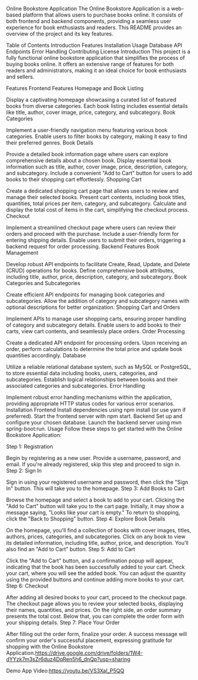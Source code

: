 Online Bookstore Application The Online Bookstore Application is a web-based platform that allows users to purchase books online. It consists of both frontend and backend components, providing a seamless user experience for book enthusiasts and readers. This README provides an overview of the project and its key features.

Table of Contents Introduction Features Installation Usage Database API Endpoints Error Handling Contributing License Introduction This project is a fully functional online bookstore application that simplifies the process of buying books online. It offers an extensive range of features for both readers and administrators, making it an ideal choice for book enthusiasts and sellers.

Features Frontend Features Homepage and Book Listing

Display a captivating homepage showcasing a curated list of featured books from diverse categories. Each book listing includes essential details like title, author, cover image, price, category, and subcategory. Book Categories

Implement a user-friendly navigation menu featuring various book categories. Enable users to filter books by category, making it easy to find their preferred genres. Book Details

Provide a detailed book information page where users can explore comprehensive details about a chosen book. Display essential book information such as title, author, cover image, price, description, category, and subcategory. Include a convenient "Add to Cart" button for users to add books to their shopping cart effortlessly. Shopping Cart

Create a dedicated shopping cart page that allows users to review and manage their selected books. Present cart contents, including book titles, quantities, total prices per item, category, and subcategory. Calculate and display the total cost of items in the cart, simplifying the checkout process. Checkout

Implement a streamlined checkout page where users can review their orders and proceed with the purchase. Include a user-friendly form for entering shipping details. Enable users to submit their orders, triggering a backend request for order processing. Backend Features Book Management

Develop robust API endpoints to facilitate Create, Read, Update, and Delete (CRUD) operations for books. Define comprehensive book attributes, including title, author, price, description, category, and subcategory. Book Categories and Subcategories

Create efficient API endpoints for managing book categories and subcategories. Allow the addition of category and subcategory names with optional descriptions for better organization. Shopping Cart and Orders

Implement APIs to manage user shopping carts, ensuring proper handling of category and subcategory details. Enable users to add books to their carts, view cart contents, and seamlessly place orders. Order Processing

Create a dedicated API endpoint for processing orders. Upon receiving an order, perform calculations to determine the total price and update book quantities accordingly. Database

Utilize a reliable relational database system, such as MySQL or PostgreSQL, to store essential data including books, users, categories, and subcategories. Establish logical relationships between books and their associated categories and subcategories. Error Handling

Implement robust error handling mechanisms within the application, providing appropriate HTTP status codes for various error scenarios. Installation Frontend Install dependencies using npm install (or use yarn if preferred). Start the frontend server with npm start. Backend Set up and configure your chosen database. Launch the backend server using mvn spring-boot:run. Usage Follow these steps to get started with the Online Bookstore Application:

Step 1: Registration

Begin by registering as a new user. Provide a username, password, and email. If you're already registered, skip this step and proceed to sign in. Step 2: Sign In

Sign in using your registered username and password, then click the "Sign In" button. This will take you to the homepage. Step 3: Add Books to Cart

Browse the homepage and select a book to add to your cart. Clicking the "Add to Cart" button will take you to the cart page. Initially, it may show a message saying, "Looks like your cart is empty." To return to shopping, click the "Back to Shopping" button. Step 4: Explore Book Details

On the homepage, you'll find a collection of books with cover images, titles, authors, prices, categories, and subcategories. Click on any book to view its detailed information, including title, author, price, and description. You'll also find an "Add to Cart" button. Step 5: Add to Cart

Click the "Add to Cart" button, and a confirmation popup will appear, indicating that the book has been successfully added to your cart. Check your cart, where you will see the added book. You can adjust the quantity using the provided buttons and continue adding more books to your cart. Step 6: Checkout

After adding all desired books to your cart, proceed to the checkout page. The checkout page allows you to review your selected books, displaying their names, quantities, and prices. On the right side, an order summary presents the total cost. Below that, you can complete the order form with your shipping details. Step 7: Place Your Order

After filling out the order form, finalize your order. A success message will confirm your order's successful placement, expressing gratitude for shopping with the Online Bookstore Application.https://drive.google.com/drive/folders/1W4-dYYzk7m3sZr6duz4DqRen5h6_dnQp?usp=sharing

Demo App Video:https://youtu.be/VS3XaI_P5QQ
